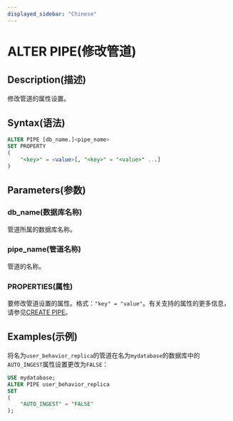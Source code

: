 ```yaml
---
displayed_sidebar: "Chinese"
---
```


# ALTER PIPE(修改管道)

## Description(描述)

修改管道的属性设置。

## Syntax(语法)

```SQL
ALTER PIPE [db_name.]<pipe_name> 
SET PROPERTY
(
    "<key>" = <value>[, "<key>" = "<value>" ...]
) 
```

## Parameters(参数)

### db_name(数据库名称)

管道所属的数据库名称。

### pipe_name(管道名称)

管道的名称。

### PROPERTIES(属性)

要修改管道设置的属性。格式：`"key" = "value"`。有关支持的属性的更多信息，请参见[CREATE PIPE](../../../sql-reference/sql-statements/data-manipulation/CREATE_PIPE.md)。

## Examples(示例)

将名为`user_behavior_replica`的管道在名为`mydatabase`的数据库中的`AUTO_INGEST`属性设置更改为`FALSE`：

```SQL
USE mydatabase;
ALTER PIPE user_behavior_replica
SET
(
    "AUTO_INGEST" = "FALSE"
);
```